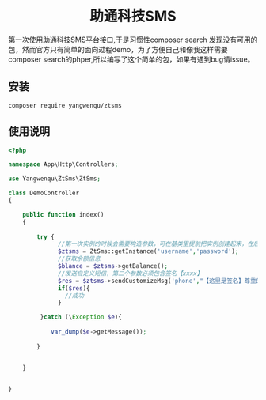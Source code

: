 <h1 align="center">助通科技SMS</h1>



第一次使用助通科技SMS平台接口,于是习惯性composer search 发现没有可用的包，然而官方只有简单的面向过程demo，为了方便自己和像我这样需要composer search的phper,所以编写了这个简单的包，如果有遇到bug请issue。



## 安装
```shell
composer require yangwenqu/ztsms
```

## 使用说明

```php
<?php

namespace App\Http\Controllers;

use Yangwenqu\ZtSms\ZtSms;

class DemoController
{

    public function index()
    {       
    
        try {
              //第一次实例的时候会需要构造参数，可在基类里提前把实例创建起来，在后面的使用中则不需要传入构造参数
              $ztsms = ZtSms::getInstance('username','password');
              //获取余额信息
              $blance = $ztsms->getBalance();
              //发送自定义短信，第二个参数必须包含签名【xxxx】
              $res = $ztsms->sendCustomizeMsg('phone',"【这里是签名】尊重的用户您好,您的验证码是:123456,请妥善保管！");
              if($res){
                //成功
              }       

         }catch (\Exception $e){
            
            var_dump($e->getMessage());
        
        }


    }

    
}
```
